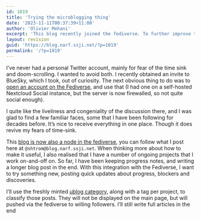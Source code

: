 ```yaml
---
id: 1019
title: 'Trying the microblogging thing'
date: '2023-11-11T00:37:39+11:00'
author: 'Olivier Mehani'
excerpt: 'This blog recently joined the fediverse. To further improve the experience, I''ll try posting smaller, but more frequent, updates on various projects I have ongoing, to be pushed to the willing followers.'
layout: revision
guid: 'https://blog.narf.ssji.net/?p=1019'
permalink: '/?p=1019'
---
```


 I’ve never had a personal Twitter account, mainly for fear of the time sink and doom-scrolling. I wanted to avoid both. I recently obtained an invite to BlueSky, which I took, out of curiosity. The next obvious thing to do was to [open an account on the Fediverse](https://piaille.fr/@shtrom), and use that (I had one on a self-hosted Nextcloud Social instance, but the server is now firewalled, so not quite social enough).

I quite like the liveliness and congeniality of the discussion there, and I was glad to find a few familiar faces, some that I have been following for decades before. It’s nice to receive everything in one place. Though it does revive my fears of time-sink.

This [blog is now also a node in the fediverse](https://wordpress.com/support/enter-the-fediverse/), you can follow what I post here at `@shtrom@blog.narf.ssji.net`. When thinking more about how to make it useful, I also realised that I have a number of ongoing projects that I work on-and-off on. So far, I have been keeping progress notes, and writing a longer blog post in the end. With this integration with the Fediverse, I want to try something new, posting quick updates about progress, blockers and discoveries.

I’ll use the freshly minted [µblog category](/category/%c2%b5blog/), along with a tag per project, to classify those posts. They will not be displayed on the main page, but will pushed via the fediverse to willing followers. I’ll still write full articles in the end